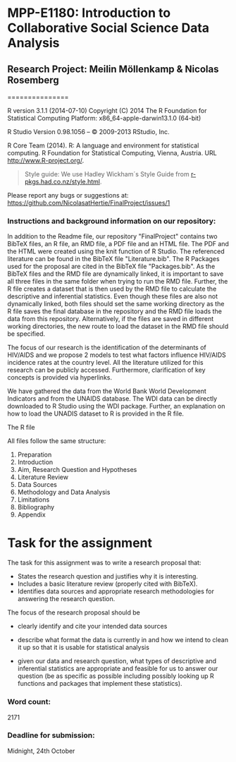 
# MPP-E1180: Introduction to Collaborative Social Science Data Analysis

## Research Project: Meilin Möllenkamp & Nicolas Rosemberg

===============

R version 3.1.1 (2014-07-10)
Copyright (C) 2014 The R Foundation for Statistical Computing
Platform: x86_64-apple-darwin13.1.0 (64-bit)

R Studio Version 0.98.1056 – © 2009-2013 RStudio, Inc.

R Core Team (2014). R: A language and environment for
  statistical computing. R Foundation for Statistical
  Computing, Vienna, Austria. URL http://www.R-project.org/.
  
> Style guide: We use Hadley Wickham´s Style Guide from [r-pkgs.had.co.nz/style.html](http://r-pkgs.had.co.nz/style.html).

Please report any bugs or suggestions at: https://github.com/NicolasatHertie/FinalProject/issues/1

### Instructions and background information on our repository:

In addition to the Readme file, our repository "FinalProject" contains two BibTeX files, an R file, an RMD file, a PDF file 
and an HTML file. The PDF and the HTML were created using the knit function of R Studio. 
The referenced literature can be found in the BibTeX file "Literature.bib". The R Packages used for the proposal are cited in
the BibTeX file "Packages.bib". As the BibTeX files and the RMD file are dynamically linked, it is important to save all three 
files in the same folder when trying to run the RMD file. Further, the R file creates a dataset that is then used by the RMD file 
to calculate the descriptive and inferential statistics. Even though these files are also not dynamically linked, both files
should set the same working directory as the R file saves the final database in the repository and the RMD file loads the data 
from this repository. Alternatively, if the files are saved in different working directories, the new route to load the dataset 
in the RMD file should be specified. 

The focus of our research is the identification of the determinants of HIV/AIDS and we propose 2 models to test what factors 
influence HIV/AIDS incidence rates at the country level. All the literature utilized for this research can be 
publicly accessed. Furthermore, clarification of key concepts is provided via hyperlinks. 

We have gathered the data from the World Bank World Development Indicators and from the UNAIDS database. The WDI data can be 
directly downloaded to R Studio using the WDI package. Further, an explanation on how to load the UNADIS dataset to R is provided
in the R file. 

The R file 


All files follow the same structure:

1. Preparation
2. Introduction
3. Aim, Research Question and Hypotheses
4. Literature Review
5. Data Sources
6. Methodology and Data Analysis
7. Limitations
8. Bibliography
9. Appendix

# Task for the assignment

The task for this assignment was to write a research proposal that:

+ States the research question and justifies why it is interesting.
+ Includes a basic literature review (properly cited with BibTeX).
+ Identifies data sources and appropriate research methodologies 
for answering the research question.

The focus of the research proposal should be 

+ clearly identify and cite your intended data sources

+ describe what format the data is currently in and how we intend to clean it up so that it is usable for statistical analysis

+ given our data and research question, what types of descriptive and inferential statistics are appropriate and feasible for us to answer our question (be as specific as possible including possibly looking up R functions and packages that implement these statistics).

### Word count:
2171


### Deadline for submission:
Midnight, 24th October




